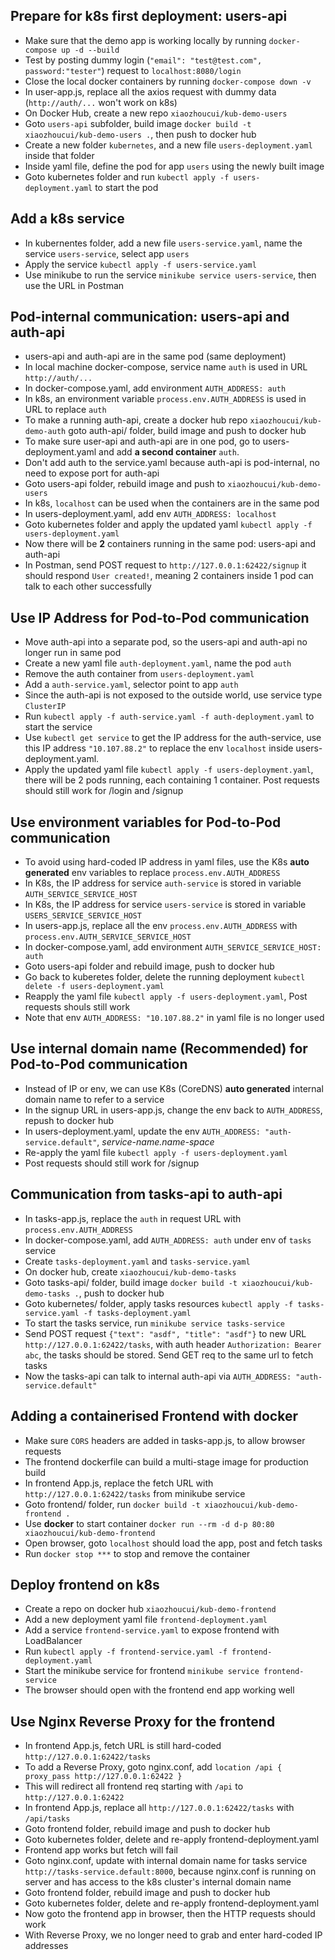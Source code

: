 ## Prepare for k8s first deployment: users-api
- Make sure that the demo app is working locally by running `docker-compose up -d --build`
- Test by posting dummy login (`"email": "test@test.com", password:"tester"`) request to `localhost:8080/login`
- Close the local docker containers by running `docker-compose down -v`
- In user-app.js, replace all the axios request with dummy data (`http://auth/...` won't work on k8s)
- On Docker Hub, create a new repo `xiaozhoucui/kub-demo-users`
- Goto `users-api` subfolder, build image `docker build -t xiaozhoucui/kub-demo-users .`, then push to docker hub
- Create a new folder `kubernetes`, and a new file `users-deployment.yaml` inside that folder
- Inside yaml file, define the pod for app `users` using the newly built image
- Goto kubernetes folder and run `kubectl apply -f users-deployment.yaml` to start the pod

## Add a k8s service
- In kubernentes folder, add a new file `users-service.yaml`, name the service `users-service`, select app `users`
- Apply the service `kubectl apply -f users-service.yaml`
- Use minikube to run the service `minikube service users-service`, then use the URL in Postman

## Pod-internal communication: users-api and auth-api
- users-api and auth-api are in the same pod (same deployment)
- In local machine docker-compose, service name `auth` is used in URL `http://auth/...`
- In docker-compose.yaml, add environment `AUTH_ADDRESS: auth`
- In k8s, an environment variable `process.env.AUTH_ADDRESS` is used in URL to replace `auth`
- To make a running auth-api, create a docker hub repo `xiaozhoucui/kub-demo-auth` goto auth-api/ folder, build image and push to docker hub
- To make sure user-api and auth-api are in one pod, go to users-deployment.yaml and add **a second container** `auth`. 
- Don't add auth to the service.yaml because auth-api is pod-internal, no need to expose port for auth-api
- Goto users-api folder, rebuild image and push to `xiaozhoucui/kub-demo-users`
- In k8s, `localhost` can be used when the containers are in the same pod
- In users-deployment.yaml, add env `AUTH_ADDRESS: localhost`
- Goto kubernetes folder and apply the updated yaml `kubectl apply -f users-deployment.yaml`
- Now there will be **2** containers running in the same pod: users-api and auth-api
- In Postman, send POST request to `http://127.0.0.1:62422/signup` it should respond `User created!`, meaning 2 containers inside 1 pod can talk to each other successfully

## Use IP Address for Pod-to-Pod communication
- Move auth-api into a separate pod, so the users-api and auth-api no longer run in same pod
- Create a new yaml file `auth-deployment.yaml`, name the pod `auth`
- Remove the auth container from `users-deployment.yaml`
- Add a `auth-service.yaml`, selector point to app `auth`
- Since the auth-api is not exposed to the outside world, use service type `ClusterIP`
- Run `kubectl apply -f auth-service.yaml -f auth-deployment.yaml` to start the service
- Use `kubectl get service` to get the IP address for the auth-service, use this IP address `"10.107.88.2"` to replace the env `localhost` inside users-deployment.yaml.
- Apply the updated yaml file `kubectl apply -f users-deployment.yaml`, there will be 2 pods running, each containing 1 container. Post requests should still work for /login and /signup

## Use environment variables for Pod-to-Pod communication
- To avoid using hard-coded IP address in yaml files, use the K8s **auto generated** env variables to replace `process.env.AUTH_ADDRESS`
- In K8s, the IP address for service `auth-service` is stored in variable `AUTH_SERVICE_SERVICE_HOST`
- In K8s, the IP address for service `users-service` is stored in variable `USERS_SERVICE_SERVICE_HOST`
- In users-app.js, replace all the env `process.env.AUTH_ADDRESS` with `process.env.AUTH_SERVICE_SERVICE_HOST`
- In docker-compose.yaml, add environment `AUTH_SERVICE_SERVICE_HOST: auth`
- Goto users-api folder and rebuild image, push to docker hub
- Go back to kuberetes folder, delete the running deployment `kubectl delete -f users-deployment.yaml`
- Reapply the yaml file `kubectl apply -f users-deployment.yaml`, Post requests shouls still work
- Note that env `AUTH_ADDRESS: "10.107.88.2"` in yaml file is no longer used

## Use internal domain name (Recommended) for Pod-to-Pod communication
- Instead of IP or env, we can use K8s (CoreDNS) **auto generated** internal domain name to refer to a service
- In the signup URL in users-app.js, change the env back to `AUTH_ADDRESS`, repush to docker hub
- In users-deployment.yaml, update the env `AUTH_ADDRESS: "auth-service.default"`, *service-name.name-space*
- Re-apply the yaml file `kubectl apply -f users-deployment.yaml` 
- Post requests should still work for /signup

## Communication from tasks-api to auth-api
- In tasks-app.js, replace the `auth` in request URL with `process.env.AUTH_ADDRESS`
- In docker-compose.yaml, add `AUTH_ADDRESS: auth` under env of `tasks` service
- Create `tasks-deployment.yaml` and `tasks-service.yaml`
- On docker hub, create `xiaozhoucui/kub-demo-tasks`
- Goto tasks-api/ folder, build image `docker build -t xiaozhoucui/kub-demo-tasks .`, push to docker hub
- Goto kubernetes/ folder, apply tasks resources `kubectl apply -f tasks-service.yaml -f tasks-deployment.yaml`
- To start the tasks service, run `minikube service tasks-service`
- Send POST request `{"text": "asdf", "title": "asdf"}` to new URL `http://127.0.0.1:62422/tasks`, with auth header `Authorization: Bearer abc`, the tasks should be stored. Send GET req to the same url to fetch tasks
- Now the tasks-api can talk to internal auth-api via `AUTH_ADDRESS: "auth-service.default"`

## Adding a containerised Frontend with docker
- Make sure `CORS` headers are added in tasks-app.js, to allow browser requests
- The frontend dockerfile can build a multi-stage image for production build
- In frontend App.js, replace the fetch URL with `http://127.0.0.1:62422/tasks` from minikube service
- Goto frontend/ folder, run `docker build -t xiaozhoucui/kub-demo-frontend .`
- Use **docker** to start container `docker run --rm -d d-p 80:80 xiaozhoucui/kub-demo-frontend`
- Open browser, goto `localhost` should load the app, post and fetch tasks
- Run `docker stop ***` to stop and remove the container

## Deploy frontend on k8s
- Create a repo on docker hub `xiaozhoucui/kub-demo-frontend`
- Add a new deployment yaml file `frontend-deployment.yaml`
- Add a service `frontend-service.yaml` to expose frontend with LoadBalancer
- Run `kubectl apply -f frontend-service.yaml -f frontend-deployment.yaml`
- Start the minikube service for frontend `minikube service frontend-service`
- The browser should open with the frontend end app working well

## Use Nginx Reverse Proxy for the frontend
- In frontend App.js, fetch URL is still hard-coded `http://127.0.0.1:62422/tasks`
- To add a Reverse Proxy, goto nginx.conf, add `location /api { proxy_pass http://127.0.0.1:62422 }`
- This will redirect all frontend req starting with `/api` to `http://127.0.0.1:62422`
- In frontend App.js, replace all `http://127.0.0.1:62422/tasks` with `/api/tasks`
- Goto frontend folder, rebuild image and push to docker hub
- Goto kubernetes folder, delete and re-apply frontend-deployment.yaml
- Frontend app works but fetch will fail
- Goto nginx.conf, update with internal domain name for tasks service `http://tasks-service.default:8000`, because nginx.conf is running on server and has access to the k8s cluster's internal domain name
- Goto frontend folder, rebuild image and push to docker hub
- Goto kubernetes folder, delete and re-apply frontend-deployment.yaml
- Now goto the frontend app in browser, then the HTTP requests should work
- With Reverse Proxy, we no longer need to grab and enter hard-coded IP addresses